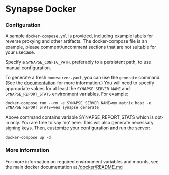 # Synapse Docker

### Configuration

A sample ``docker-compose.yml`` is provided, including example labels for
reverse proxying and other artifacts. The docker-compose file is an example,
please comment/uncomment sections that are not suitable for your usecase.

Specify a ``SYNAPSE_CONFIG_PATH``, preferably to a persistent path,
to use manual configuration. 

To generate a fresh `homeserver.yaml`, you can use the `generate` command. 
(See the [documentation](../../docker/README.md#generating-a-configuration-file) 
for more information.) You will need to specify appropriate values for at least the 
`SYNAPSE_SERVER_NAME` and `SYNAPSE_REPORT_STATS` environment variables. For example:

```
docker-compose run --rm -e SYNAPSE_SERVER_NAME=my.matrix.host -e SYNAPSE_REPORT_STATS=yes synapse generate
```

Above command contains variable SYNAPSE_REPORT_STATS which is opt-in only. You are free to say 'no' here. 
This will also generate necessary signing keys.
Then, customize your configuration and run the server:

```
docker-compose up -d
```

### More information

For more information on required environment variables and mounts, see the main docker documentation at [/docker/README.md](../../docker/README.md)
